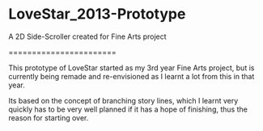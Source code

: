 LoveStar_2013-Prototype
=======================

A 2D Side-Scroller created for Fine Arts project

=======================

This prototype of LoveStar started as my 3rd year Fine Arts project, but is currently being remade and re-envisioned as I learnt a lot from this in that year. 

Its based on the concept of branching story lines, which I learnt very quickly has to be very well planned if it has a hope of finishing, thus the reason for starting over.
